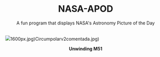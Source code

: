 <div align="center">
  <h1>
    NASA-APOD
  </h1>
</div>
  
<div align="center">
  A fun program that displays NASA's Astronomy Picture of the Day
</div>

<br>

![](https://apod.nasa.gov/apod/image/2404/M51Unwound.jpg)1600px.jpg)Circumpolarv2comentada.jpg)

<p align = "center">
  <b>Unwinding M51</b>
</p>
